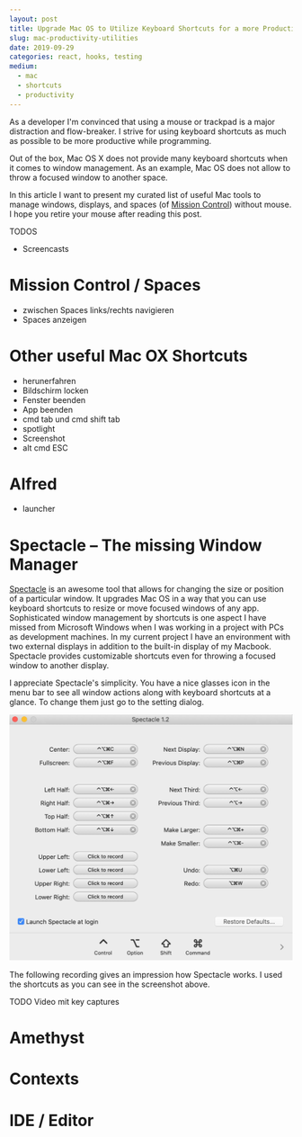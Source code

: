 ```yaml
---
layout: post
title: Upgrade Mac OS to Utilize Keyboard Shortcuts for a more Productive Development Workflow
slug: mac-productivity-utilities
date: 2019-09-29
categories: react, hooks, testing
medium:
  - mac
  - shortcuts
  - productivity
---
```


As a developer I'm convinced that using a mouse or trackpad is a major distraction and flow-breaker. 
I strive for using keyboard shortcuts as much as possible to be more productive while programming. 

Out of the box, Mac OS X does not provide many keyboard shortcuts when it comes to window management. As an example, Mac OS does not allow to throw a focused window to another space.

In this article I want to present my curated list of useful Mac tools to manage windows, displays, and spaces (of [Mission Control](https://en.wikipedia.org/wiki/Mission_Control_(macOS))) without mouse. I hope you retire your mouse after reading this post.

TODOS
- Screencasts

# Mission Control / Spaces
- zwischen Spaces links/rechts navigieren
- Spaces anzeigen

# Other useful Mac OX Shortcuts
- herunerfahren
- Bildschirm locken
- Fenster beenden
- App beenden
- cmd tab und cmd shift tab
- spotlight
- Screenshot
- alt cmd ESC

# Alfred
- launcher

# Spectacle &ndash; The missing Window Manager

[Spectacle](https://www.spectacleapp.com/) is an awesome tool that allows for changing the size or position of a particular window. It upgrades Mac OS 
in a way that you can use keyboard shortcuts to resize or move focused windows of any app. Sophisticated window management by shortcuts is one aspect I have missed from Microsoft Windows when I was working in a project with PCs as development machines.  In my current project 
I have an environment with two external displays in addition to the built-in display of my Macbook. Spectacle provides 
customizable shortcuts even for throwing a focused window to another display. 

I appreciate Spectacle's simplicity. You have a nice glasses icon in the menu bar to see all window actions along with keyboard shortcuts at a glance. To change them just go to the setting dialog. 

![Settings of Spectacle](../images/mac-productivity-utilities/spectacle-settings.jpg)

The following recording gives an impression how Spectacle works. I used the shortcuts as you can see in the screenshot above.

TODO Video mit key captures


# Amethyst

# Contexts



# IDE / Editor